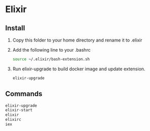 # Elixir

## Install

1. Copy this folder to your home directory and rename it to .elixir

1. Add the following line to your .bashrc

    ```bash
    source ~/.elixir/bash-extension.sh
    ```

1. Run elixir-upgrade to build docker image and update extension.

    ```bash
    elixir-upgrade
    ```

## Commands

```bash
elixir-upgrade
elixir-start
elixir
elixirc
iex
```
